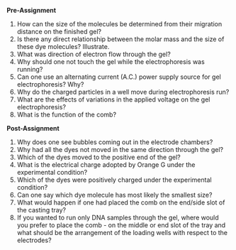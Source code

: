  **Pre-Assignment**
    
1. How can the size of the molecules be determined from their migration distance on the finished gel?      
2. Is there any direct relationship between the molar mass and the size of these dye molecules? Illustrate.     
3.  What was direction of electron flow through the gel?    
4. Why should one not touch the gel while the electrophoresis was running?     
5. Can one use an alternating current (A.C.) power supply source for gel electrophoresis? Why?    
6.  Why do the charged particles in a well move during electrophoresis run?    
7.  What are the effects of variations in the applied voltage on the gel electrophoresis?    
8.  What is the function of the comb?  

**Post-Assignment**

1. Why does one see bubbles coming out in the electrode chambers?     
2. Why had all the dyes not moved in the same direction through the gel?    
3.  Which of the dyes moved to the positive end of the gel?    
4.  What is the electrical charge adopted by Orange G under the experimental condition?    
5.  Which of the dyes were positively charged under the experimental condition?    
6.  Can one say which dye molecule has most likely the smallest size?    
7.  What would happen if one had placed the comb on the end/side slot of the casting tray?    
8.  If you wanted to run only DNA samples through the gel, where would you prefer to place the comb - on the middle or end slot of the tray and what should be the arrangement of the loading wells with respect to the electrodes?  

